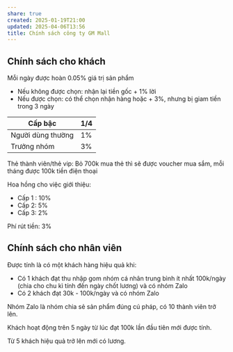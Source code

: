 ```yaml
---
share: true
created: 2025-01-19T21:00
updated: 2025-04-06T13:56
title: Chính sách công ty GM Mall
---
```

## Chính sách cho khách
Mỗi ngày được hoàn 0.05% giá trị sản phẩm

- Nếu không được chọn: nhận lại tiền gốc + 1% lời
- Nếu được chọn: có thể chọn nhận hàng hoặc  + 3%, nhưng bị giam tiền trong 3 ngày

| Cấp bậc           | 1/4 |
| ----------------- | --- |
| Người dùng thường | 1%  |
| Trưởng nhóm       | 3%  |

Thẻ thành viên/thẻ vip: Bỏ 700k mua thẻ thì sẽ được voucher mua sắm, mỗi tháng được 100k tiền điện thoại

Hoa hồng cho việc giới thiệu:
- Cấp 1 : 10% 
- Cấp 2: 5% 
- Cấp 3: 2% 

Phí rút tiền: 3%

## Chính sách cho nhân viên
Được tính là có một khách hàng hiệu quả khi:
- Có 1 khách đạt thu nhập gom nhóm cá nhân trung bình ít nhất 100k/ngày (chia cho chu kì tính đến ngày chốt lương) và có nhóm Zalo
- Có 2 khách đạt 30k - 100k/ngày và có nhóm Zalo

Nhóm Zalo là nhóm chia sẻ sản phẩm đúng cú pháp, có 10 thành viên trở lên.

Khách hoạt động trên 5 ngày từ lúc đạt 100k lần đầu tiên mới được tính.

Từ 5 khách hiệu quả trở lên mới có lương.
